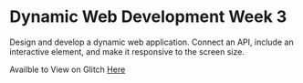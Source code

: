 # Dynamic Web Development Week 3

Design and develop a dynamic web application. Connect an API, include an interactive element, and make it responsive to the screen size.

Availble to View on Glitch [Here]()

